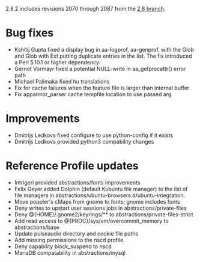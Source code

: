 2.8.2 includes revisions 2070 through 2087 from the [2.8
branch](http://bazaar.launchpad.net/~apparmor-dev/apparmor/2.8/changes/2087?start_revid=2087).

Bug fixes
=========

-   Kshitij Gupta fixed a display bug in aa-logprof, aa-genprof,
    with the Glob and Glob with Ext putting duplicate entries in the
    list. The fix introduced a Perl 5.10.1 or higher dependency.
-   Gernot Vormayr fixed a potential NULL-write in aa\_getprocattr() error path
-   Michael Palimaka fixed hu translations
-   Fix for cache failures when the feature file is larger than internal buffer
-   Fix apparmor\_parser cache tempfile location to use passed arg

Improvements
============

-   Dmitrijs Ledkovs fixed configure to use python-config if it exists
-   Dmitrijs Ledkovs provided python3 compability changes

Reference Profile updates
=========================

-   Intrigeri provided abstractions/fonts improvements
-   Felix Geyer added Dolphin (default Kubuntu file manager) to the list of file managers in abstractions/ubuntu-browsers.d/ubuntu-integration.
-   Move poppler's cMaps from gnome to fonts; gnome includes fonts
-   Deny writes to upstart user sessions jobs in abstractions/private-files
-   Deny @{HOME}/.gnome2/keyrings/\*\* to abstractions/private-files-strict
-   Add read access to @{PROC}/sys/vm/overcommit\_memory to abstractions/base
-   Update pulseaudio directory and cookie file paths
-   Add missing permissions to the nscd profile.
-   Deny capability block\_suspend to nscd
-   MariaDB compatability in abstractions/mysql

